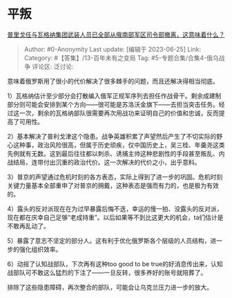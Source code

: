 # 平叛
[普里戈任与瓦格纳集团武装人员已全部从俄南部军区司令部撤离，这意味着什么？](https://www.zhihu.com/question/608395500/answer/3088561344)

> Author: #0-Anonymity
> Last update: [编辑于 2023-06-25]
> Link:
> Category: #【答集】/13-百年未有之变局
> Tag: #5-专题合集/合集4-俄乌战争
> 评论区:
> 泛讨论:

意味着俄罗斯用了很小的代价解决了很多棘手的问题，而且还解决得相当彻底。

1）瓦格纳估计至少部分会打散编入俄军正规军序列去担任作战骨干。剩余成建制部分则可能会安排到某个方向——很可能是苏洛沃金旗下——去担当突击任务。经过这一次，剩余的瓦格纳部队很需要再次用战功来证明自己的价值和忠诚，反而提高了可用性。

2）基本解决了普利戈津这个隐患。战争英雄积累了声望然后产生了不切实际的野心这种事，政治风险很高，但属于历史顽疾，仅中国历史上，吴三桂、年羹尧这类先例就有无数。这到最后往往都以刺杀、诱捕主帅这种悲剧性的手段甚至叛乱、内战结局，连带付出沉重的政治代价。这一次解决的代价之小，出乎意料。

3）普京的声望通过危机时刻的各方表态，实际上得到了进一步的巩固。危机时刻关键力量基本全部重申了对普京的拥戴，这种表态是强而有力的，也是极为有效的。

4）露头的反对派现在在为过早暴露后悔不迭，幸运的慢一拍、没露头的反对派，现在都在庆幸自己足够“老成持重”。以后如果等不到比这更大的机会，ta们估计是不敢再乱动了。

5）暴露了意志不坚定的部分人。这有利于优化俄罗斯各个层级的人员结构，进一步的强化组织效率。

6）动摇了认知战部队，下次再有这种too good to be true的好消息传出来，认知战部队可不敢这么猛烈的下注了——一旦反转，很多养好的账号就陪葬了。

排除了这些隐患障碍，再次整合的部队，可能会让乌克兰压力进一步的放大。
